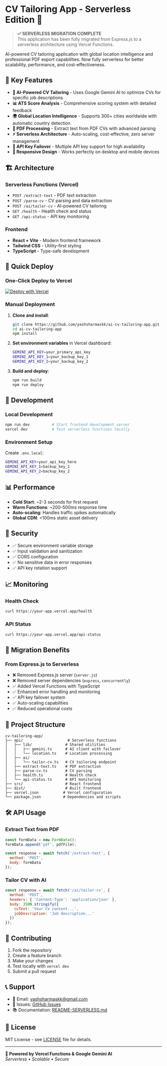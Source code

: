 # CV Tailoring App - Serverless Edition 🚀

> **✅ SERVERLESS MIGRATION COMPLETE**  
> This application has been fully migrated from Express.js to a serverless architecture using Vercel Functions.

AI-powered CV tailoring application with global location intelligence and professional PDF export capabilities. Now fully serverless for better scalability, performance, and cost-effectiveness.

## 🌟 Key Features

- **🤖 AI-Powered CV Tailoring** - Uses Google Gemini AI to optimize CVs for specific job descriptions
- **📊 ATS Score Analysis** - Comprehensive scoring system with detailed feedback
- **🌍 Global Location Intelligence** - Supports 300+ cities worldwide with automatic country detection
- **📄 PDF Processing** - Extract text from PDF CVs with advanced parsing
- **⚡ Serverless Architecture** - Auto-scaling, cost-effective, zero server management
- **🔄 API Key Failover** - Multiple API key support for high availability
- **📱 Responsive Design** - Works perfectly on desktop and mobile devices

## 🏗️ Architecture

### Serverless Functions (Vercel)
- `POST /extract-text` - PDF text extraction
- `POST /parse-cv` - CV parsing and data extraction  
- `POST /ai/tailor-cv` - AI-powered CV tailoring
- `GET /health` - Health check and status
- `GET /api-status` - API key monitoring

### Frontend
- **React + Vite** - Modern frontend framework
- **Tailwind CSS** - Utility-first styling
- **TypeScript** - Type-safe development

## 🚀 Quick Deploy

### One-Click Deploy to Vercel
[![Deploy with Vercel](https://vercel.com/button)](https://vercel.com/new/clone?repository-url=https://github.com/yashsharmaskk/ai-cv-tailoring-app)

### Manual Deployment

1. **Clone and install**:
   ```bash
   git clone https://github.com/yashsharmaskk/ai-cv-tailoring-app.git
   cd ai-cv-tailoring-app
   npm install
   ```

2. **Set environment variables** in Vercel dashboard:
   ```bash
   GEMINI_API_KEY=your_primary_api_key
   GEMINI_API_KEY_1=your_backup_key_1
   GEMINI_API_KEY_2=your_backup_key_2
   ```

3. **Build and deploy**:
   ```bash
   npm run build
   npm run deploy
   ```

## 🔧 Development

### Local Development
```bash
npm run dev          # Start frontend development server
vercel dev           # Test serverless functions locally
```

### Environment Setup
Create `.env.local`:
```bash
GEMINI_API_KEY=your_api_key_here
GEMINI_API_KEY_1=backup_key_1
GEMINI_API_KEY_2=backup_key_2
```

## 📊 Performance

- **Cold Start**: ~2-3 seconds for first request
- **Warm Functions**: ~200-500ms response time
- **Auto-scaling**: Handles traffic spikes automatically
- **Global CDN**: <100ms static asset delivery

## 🔐 Security

- ✅ Secure environment variable storage
- ✅ Input validation and sanitization
- ✅ CORS configuration
- ✅ No sensitive data in error responses
- ✅ API key rotation support

## 📈 Monitoring

### Health Check
```bash
curl https://your-app.vercel.app/health
```

### API Status
```bash
curl https://your-app.vercel.app/api-status
```

## 🔄 Migration Benefits

### From Express.js to Serverless
- ❌ Removed Express.js server (`server.js`)
- ❌ Removed server dependencies (`express`, `concurrently`)
- ✅ Added Vercel Functions with TypeScript
- ✅ Enhanced error handling and monitoring
- ✅ API key failover system
- ✅ Auto-scaling capabilities
- ✅ Reduced operational costs

## 📁 Project Structure

```
cv-tailoring-app/
├── api/                    # Serverless functions
│   ├── lib/               # Shared utilities
│   │   ├── gemini.ts      # AI client with failover
│   │   └── location.ts    # Location processing
│   ├── ai/
│   │   └── tailor-cv.ts   # CV tailoring endpoint
│   ├── extract-text.ts    # PDF extraction
│   ├── parse-cv.ts        # CV parsing
│   ├── health.ts          # Health check
│   └── api-status.ts      # API monitoring
├── src/                   # React frontend
├── dist/                  # Built frontend
├── vercel.json           # Vercel configuration
└── package.json          # Dependencies and scripts
```

## 🛠️ API Usage

### Extract Text from PDF
```javascript
const formData = new FormData();
formData.append('pdf', pdfFile);

const response = await fetch('/extract-text', {
  method: 'POST',
  body: formData
});
```

### Tailor CV with AI
```javascript
const response = await fetch('/ai/tailor-cv', {
  method: 'POST',
  headers: { 'Content-Type': 'application/json' },
  body: JSON.stringify({
    cvText: 'Your CV content...',
    jobDescription: 'Job description...'
  })
});
```

## 🤝 Contributing

1. Fork the repository
2. Create a feature branch
3. Make your changes
4. Test locally with `vercel dev`
5. Submit a pull request

## 📞 Support

- 📧 Email: yashsharmaskk@gmail.com
- 🐛 Issues: [GitHub Issues](https://github.com/yashsharmaskk/ai-cv-tailoring-app/issues)
- 📚 Documentation: [README-SERVERLESS.md](./README-SERVERLESS.md)

## 📄 License

MIT License - see [LICENSE](LICENSE) file for details.

---

**🚀 Powered by Vercel Functions & Google Gemini AI**  
*Serverless • Scalable • Secure*
